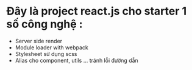 <h1>Đây là project react.js cho starter 1 số công nghệ :</h1>
<ul>
    <li>Server side render</li>
    <li>Module loader with webpack</li>
    <li>Stylesheet sử dụng scss</li>
    <li>Alias cho component, utils ... tránh lỗi đường dẫn</li>
</ul>
